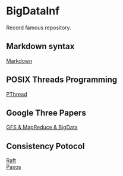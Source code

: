 # BigDataInf
Record famous repository.

## Markdown syntax
[Markdown](https://www.markdownguide.org/basic-syntax/)

## POSIX Threads Programming
[PThread](https://computing.llnl.gov/tutorials/pthreads/)

## Google Three Papers
[GFS & MapReduce & BigData](./GoogleThreePapers/ThreePapers.md)

## Consistency Potocol
[Raft](./ConsistencyProtocol/Raft.md) <br/>
[Paxos](./ConsistencyProtocol/Paxos.md)
